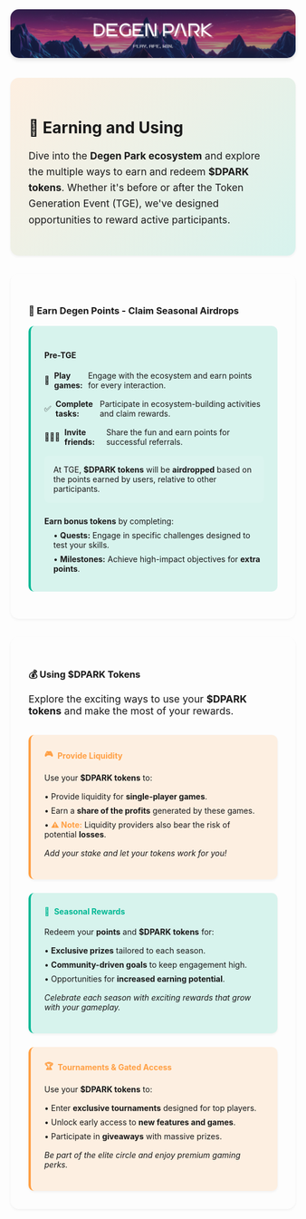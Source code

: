 <div style="text-align: center; margin: 2rem 0;">
  <img src="/dptwitter.png" alt="DegenPark Token" style="max-width: 100%; border-radius: 15px; box-shadow: 0 4px 6px rgba(0,0,0,0.1);" />
</div>

<div style="background: linear-gradient(135deg, rgba(255,159,67,0.15) 0%, rgba(0,184,148,0.15) 100%); padding: 2rem; border-radius: 15px; margin: 2rem 0; box-shadow: 0 2px 4px rgba(0,0,0,0.05);">

# 💸 Earning and Using

<p style="font-size: 1.1rem; line-height: 1.6;">
Dive into the <strong>Degen Park ecosystem</strong> and explore the multiple ways to earn and redeem <strong>$DPARK tokens</strong>. Whether it's before or after the Token Generation Event (TGE), we've designed opportunities to reward active participants.
</p>

</div>

<div style="background: rgba(255,255,255,0.05); padding: 2rem; border-radius: 15px; margin: 2rem 0; box-shadow: 0 2px 4px rgba(0,0,0,0.05);">

### 🌟 Earn Degen Points - Claim Seasonal Airdrops

<div style="background: rgba(0,184,148,0.15); padding: 1.5rem; border-radius: 10px; margin: 1rem 0; border-left: 4px solid #00b894;">

#### Pre-TGE
<ul style="list-style: none; padding-left: 0; margin: 1rem 0;">
  <li style="margin-bottom: 1rem; display: flex; align-items: center;">
    <span style="margin-right: 0.5rem;">🎲</span>
    <strong>Play games:</strong> Engage with the ecosystem and earn points for every interaction.
  </li>
  <li style="margin-bottom: 1rem; display: flex; align-items: center;">
    <span style="margin-right: 0.5rem;">✅</span>
    <strong>Complete tasks:</strong> Participate in ecosystem-building activities and claim rewards.
  </li>
  <li style="margin-bottom: 1rem; display: flex; align-items: center;">
    <span style="margin-right: 0.5rem;">🧑‍🤝‍🧑</span>
    <strong>Invite friends:</strong> Share the fun and earn points for successful referrals.
  </li>
</ul>

<p style="margin: 1rem 0; padding: 1rem; background: rgba(255,255,255,0.1); border-radius: 8px;">
At TGE, <strong>$DPARK tokens</strong> will be <strong>airdropped</strong> based on the points earned by users, relative to other participants.
</p>

<div style="margin-top: 1.5rem;">
<strong>Earn bonus tokens</strong> by completing:
<ul style="list-style: none; padding-left: 1rem; margin: 0.5rem 0;">
  <li style="margin-bottom: 0.5rem;">• <strong>Quests:</strong> Engage in specific challenges designed to test your skills.</li>
  <li style="margin-bottom: 0.5rem;">• <strong>Milestones:</strong> Achieve high-impact objectives for <strong>extra points</strong>.</li>
</ul>
</div>

</div>
</div>

<div style="padding: 2rem; border-radius: 15px; background: rgba(255,255,255,0.05); margin: 2rem 0; box-shadow: 0 2px 4px rgba(0,0,0,0.05);">

### 💰 Using $DPARK Tokens

<p style="font-size: 1.1rem; margin-bottom: 2rem;">
Explore the exciting ways to use your <strong>$DPARK tokens</strong> and make the most of your rewards.
</p>

<div style="display: grid; grid-template-columns: repeat(auto-fit, minmax(300px, 1fr)); gap: 1.5rem;">

<div style="background: rgba(255,159,67,0.15); padding: 1.5rem; border-radius: 10px; border-left: 4px solid #ff9f43; box-shadow: 0 2px 4px rgba(0,0,0,0.05);">
  <h4 style="color: #ff9f43; margin-top: 0; display: flex; align-items: center;">
    <span style="margin-right: 0.5rem;">🎮</span> Provide Liquidity
  </h4>
  <p style="margin-bottom: 1rem;">Use your <strong>$DPARK tokens</strong> to:</p>
  <ul style="list-style: none; padding-left: 0;">
    <li style="margin-bottom: 0.5rem;">• Provide liquidity for <strong>single-player games</strong>.</li>
    <li style="margin-bottom: 0.5rem;">• Earn a <strong>share of the profits</strong> generated by these games.</li>
    <li style="margin-bottom: 0.5rem;">• <strong style="color: #ff9f43;">⚠️ Note:</strong> Liquidity providers also bear the risk of potential <strong>losses</strong>.</li>
  </ul>
  <p style="margin-top: 1rem; font-style: italic;">Add your stake and let your tokens work for you!</p>
</div>

<div style="background: rgba(0,184,148,0.15); padding: 1.5rem; border-radius: 10px; border-left: 4px solid #00b894; box-shadow: 0 2px 4px rgba(0,0,0,0.05);">
  <h4 style="color: #00b894; margin-top: 0; display: flex; align-items: center;">
    <span style="margin-right: 0.5rem;">🎁</span> Seasonal Rewards
  </h4>
  <p style="margin-bottom: 1rem;">Redeem your <strong>points</strong> and <strong>$DPARK tokens</strong> for:</p>
  <ul style="list-style: none; padding-left: 0;">
    <li style="margin-bottom: 0.5rem;">• <strong>Exclusive prizes</strong> tailored to each season.</li>
    <li style="margin-bottom: 0.5rem;">• <strong>Community-driven goals</strong> to keep engagement high.</li>
    <li style="margin-bottom: 0.5rem;">• Opportunities for <strong>increased earning potential</strong>.</li>
  </ul>
  <p style="margin-top: 1rem; font-style: italic;">Celebrate each season with exciting rewards that grow with your gameplay.</p>
</div>

<div style="background: rgba(255,159,67,0.15); padding: 1.5rem; border-radius: 10px; border-left: 4px solid #ff9f43; box-shadow: 0 2px 4px rgba(0,0,0,0.05);">
  <h4 style="color: #ff9f43; margin-top: 0; display: flex; align-items: center;">
    <span style="margin-right: 0.5rem;">🏆</span> Tournaments & Gated Access
  </h4>
  <p style="margin-bottom: 1rem;">Use your <strong>$DPARK tokens</strong> to:</p>
  <ul style="list-style: none; padding-left: 0;">
    <li style="margin-bottom: 0.5rem;">• Enter <strong>exclusive tournaments</strong> designed for top players.</li>
    <li style="margin-bottom: 0.5rem;">• Unlock early access to <strong>new features and games</strong>.</li>
    <li style="margin-bottom: 0.5rem;">• Participate in <strong>giveaways</strong> with massive prizes.</li>
  </ul>
  <p style="margin-top: 1rem; font-style: italic;">Be part of the elite circle and enjoy premium gaming perks.</p>
</div>

</div>
</div>